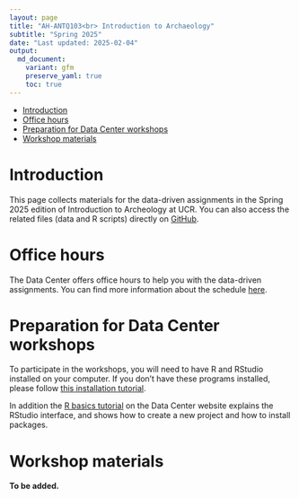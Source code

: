 ```yaml
---
layout: page
title: "AH-ANTQ103<br> Introduction to Archaeology"
subtitle: "Spring 2025"
date: "Last updated: 2025-02-04"
output:
  md_document:
    variant: gfm
    preserve_yaml: true
    toc: true
---
```


- [Introduction](#introduction)
- [Office hours](#office-hours)
- [Preparation for Data Center
  workshops](#preparation-for-data-center-workshops)
- [Workshop materials](#workshop-materials)

# Introduction

This page collects materials for the data-driven assignments in the
Spring 2025 edition of Introduction to Archeology at UCR. You can also
access the related files (data and R scripts) directly on
[GitHub](https://github.com/ucrdatacenter/projects/tree/main/AH-ANTQ103/2025h1).

# Office hours

The Data Center offers office hours to help you with the data-driven
assignments. You can find more information about the schedule
[here](../../contact).

# Preparation for Data Center workshops

To participate in the workshops, you will need to have R and RStudio
installed on your computer. If you don’t have these programs installed,
please follow [this installation tutorial](../../tutorials/r_install).

In addition the [R basics tutorial](../../../tutorials/r_basics) on the
Data Center website explains the RStudio interface, and shows how to
create a new project and how to install packages.

# Workshop materials

**To be added.**
